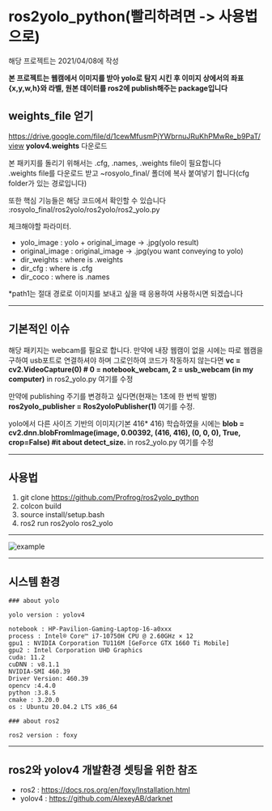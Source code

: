 # ros2yolo_python(빨리하려면 -> 사용법으로)

해당 프로젝트는 2021/04/08에 작성

<strong>본 프로젝트는 웹캠에서 이미지를 받아 yolo로 탐지 시킨 후 이미지 상에서의 좌표{x,y,w,h}와 라벨, 원본 데이터를 ros2에 publish해주는 package입니다</strong> 


## weights_file 얻기
https://drive.google.com/file/d/1cewMfusmPjYWbrnuJRuKhPMwRe_b9PaT/view
<strong>yolov4.weights</strong> 다운로드

본 패키지를 돌리기 위해서는 .cfg, .names, .weights file이 필요합니다  
.weights file를 다운로드 받고 ~rosyolo_final/ 폴더에 복사 붙여넣기 합니다(cfg folder가 있는 경로입니다)
  
  
또한 핵심 기능들은 해당 코드에서 확인할 수 있습니다 :rosyolo_final/ros2yolo/ros2yolo/ros2_yolo.py
  

체크해야할 파라미터.
* yolo_image : yolo + original_image -> .jpg(yolo result)
* original_image : original_image -> .jpg(you want conveying to yolo)
* dir_weights : where is .weights
* dir_cfg :  where is .cfg
* dir_coco : where is .names

*path1는 절대 경로로 이미지를 보내고 싶을 때 응용하여 사용하시면 되겠습니다

---------------------------------------------------------------------------------------

## 기본적인 이슈

해당 패키지는 webcam를 필요로 합니다. 만약에 내장 웹캠이 없을 시에는 따로 웹캠을 구하여 usb포트로 연결하셔야 하며 그로인하여 코드가 작동하지 않는다면
<strong>vc = cv2.VideoCapture(0) # 0 = notebook_webcam, 2 = usb_webcam (in my computer)</strong> in ros2_yolo.py
여기를 수정

만약에 publishing 주기를 변경하고 싶다면(현재는 1초에 한 번씩 발행) <strong> ros2yolo_publisher = Ros2yoloPublisher(1) </strong> 여기를 수정.

yolo에서 다른 사이즈 기반의 이미지(기본 416* 416) 학습하였을 시에는  <strong> blob = cv2.dnn.blobFromImage(image, 0.00392, (416, 416), (0, 0, 0), True, crop=False) #it about detect_size. </strong> in ros2_yolo.py
여기를 수정

----------------------------------------------------------------------------------------------------------------------------

## <strong>사용법</strong>

1. git clone https://github.com/Profrog/ros2yolo_python
2. colcon build
3. source install/setup.bash
4. ros2 run ros2yolo ros2_yolo

------------------------------


![example](https://user-images.githubusercontent.com/26535065/113983975-8b4bb900-9885-11eb-9fbd-6bf8b6c322c0.png)



-----------------------------------------------------------------------------------------------------------------

## 시스템 환경

    ### about yolo
    
    yolo version : yolov4

    notebook : HP-Pavilion-Gaming-Laptop-16-a0xxx
    process : Intel® Core™ i7-10750H CPU @ 2.60GHz × 12
    gpu1 : NVIDIA Corporation TU116M [GeForce GTX 1660 Ti Mobile]
    gpu2 : Intel Corporation UHD Graphics
    cuda: 11.2
    cuDNN : v8.1.1
    NVIDIA-SMI 460.39
    Driver Version: 460.39
    opencv :4.4.0
    python :3.8.5
    cmake : 3.20.0
    os : Ubuntu 20.04.2 LTS x86_64

    ### about ros2
    
    ros2 version : foxy

-----------------------

## ros2와 yolov4 개발환경 셋팅을 위한 참조 
* ros2 : https://docs.ros.org/en/foxy/Installation.html
* yolov4 : https://github.com/AlexeyAB/darknet





